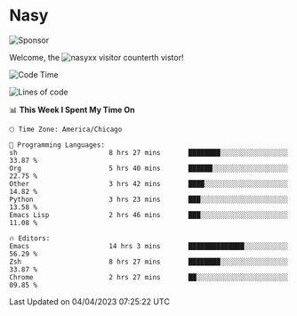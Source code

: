 # Nasy

<!--
<p align="center">
<img height="200" src="https://github-readme-stats.vercel.app/api?username=nasyxx&count_private=true&show_icons=true&theme=dracula&include_all_commits=true"/>
<img height="200" src="https://github-readme-stats.vercel.app/api/top-langs/?username=nasyxx&theme=dracula&hide=html,jupyter+notebook&count_private=true&show_icons=true"/>
</p>

  
----------------
-->

![Sponsor](https://img.shields.io/static/v1.svg?label=Sponsor&message=%E2%9D%A4&logo=GitHub&style=flat&color=pink)
 
Welcome, the ![nasyxx visitor counter](https://count.getloli.com/get/@nasyxx?theme=rule34)th vistor!
 
<!--START_SECTION:waka-->
![Code Time](http://img.shields.io/badge/Code%20Time-3%2C347%20hrs%2059%20mins-blue)

![Lines of code](https://img.shields.io/badge/From%20Hello%20World%20I%27ve%20Written-6.2%20million%20lines%20of%20code-blue)

📊 **This Week I Spent My Time On** 

```text
🕑︎ Time Zone: America/Chicago

💬 Programming Languages: 
sh                       8 hrs 27 mins       ████████░░░░░░░░░░░░░░░░░   33.87 % 
Org                      5 hrs 40 mins       ██████░░░░░░░░░░░░░░░░░░░   22.75 % 
Other                    3 hrs 42 mins       ████░░░░░░░░░░░░░░░░░░░░░   14.82 % 
Python                   3 hrs 23 mins       ███░░░░░░░░░░░░░░░░░░░░░░   13.58 % 
Emacs Lisp               2 hrs 46 mins       ███░░░░░░░░░░░░░░░░░░░░░░   11.08 % 

🔥 Editors: 
Emacs                    14 hrs 3 mins       ██████████████░░░░░░░░░░░   56.29 % 
Zsh                      8 hrs 27 mins       ████████░░░░░░░░░░░░░░░░░   33.87 % 
Chrome                   2 hrs 27 mins       ██░░░░░░░░░░░░░░░░░░░░░░░   09.85 % 
```


 Last Updated on 04/04/2023 07:25:22 UTC
<!--END_SECTION:waka-->

<!-- ![visitors](https://visitor-badge.laobi.icu/badge?page_id=nasyxx.nasyxx) -->

